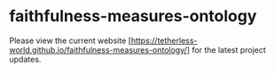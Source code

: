 # faithfulness-measures-ontology

Please view the current website [https://tetherless-world.github.io/faithfulness-measures-ontology/] for the latest project updates.

